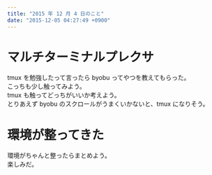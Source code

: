 ```yaml
---
title: "2015 年 12 月 4 日のこと"
date: "2015-12-05 04:27:49 +0900"
---
```


# マルチターミナルプレクサ

tmux を勉強したって言ったら byobu ってやつを教えてもらった。  
こっちも少し触ってみよう。  
tmux も触ってどっちがいいか考えよう。  
とりあえず byobu のスクロールがうまくいかないと、tmux になりそう。

# 環境が整ってきた

環境がちゃんと整ったらまとめよう。  
楽しみだ。
